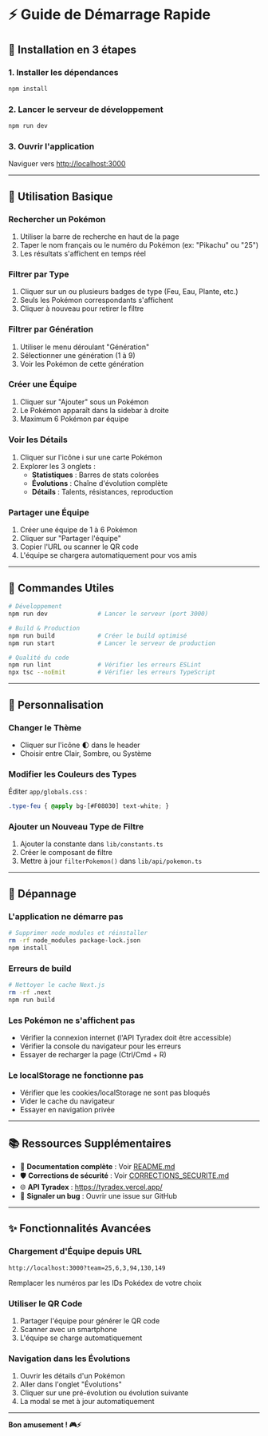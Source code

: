 # ⚡ Guide de Démarrage Rapide

## 🚀 Installation en 3 étapes

### 1. Installer les dépendances
```bash
npm install
```

### 2. Lancer le serveur de développement
```bash
npm run dev
```

### 3. Ouvrir l'application
Naviguer vers [http://localhost:3000](http://localhost:3000)

---

## 🎯 Utilisation Basique

### Rechercher un Pokémon
1. Utiliser la barre de recherche en haut de la page
2. Taper le nom français ou le numéro du Pokémon (ex: "Pikachu" ou "25")
3. Les résultats s'affichent en temps réel

### Filtrer par Type
1. Cliquer sur un ou plusieurs badges de type (Feu, Eau, Plante, etc.)
2. Seuls les Pokémon correspondants s'affichent
3. Cliquer à nouveau pour retirer le filtre

### Filtrer par Génération
1. Utiliser le menu déroulant "Génération"
2. Sélectionner une génération (1 à 9)
3. Voir les Pokémon de cette génération

### Créer une Équipe
1. Cliquer sur "Ajouter" sous un Pokémon
2. Le Pokémon apparaît dans la sidebar à droite
3. Maximum 6 Pokémon par équipe

### Voir les Détails
1. Cliquer sur l'icône ℹ️ sur une carte Pokémon
2. Explorer les 3 onglets :
   - **Statistiques** : Barres de stats colorées
   - **Évolutions** : Chaîne d'évolution complète
   - **Détails** : Talents, résistances, reproduction

### Partager une Équipe
1. Créer une équipe de 1 à 6 Pokémon
2. Cliquer sur "Partager l'équipe"
3. Copier l'URL ou scanner le QR code
4. L'équipe se chargera automatiquement pour vos amis

---

## 🔧 Commandes Utiles

```bash
# Développement
npm run dev              # Lancer le serveur (port 3000)

# Build & Production
npm run build            # Créer le build optimisé
npm run start            # Lancer le serveur de production

# Qualité du code
npm run lint             # Vérifier les erreurs ESLint
npx tsc --noEmit         # Vérifier les erreurs TypeScript
```

---

## 🎨 Personnalisation

### Changer le Thème
- Cliquer sur l'icône 🌓 dans le header
- Choisir entre Clair, Sombre, ou Système

### Modifier les Couleurs des Types
Éditer `app/globals.css` :
```css
.type-feu { @apply bg-[#F08030] text-white; }
```

### Ajouter un Nouveau Type de Filtre
1. Ajouter la constante dans `lib/constants.ts`
2. Créer le composant de filtre
3. Mettre à jour `filterPokemon()` dans `lib/api/pokemon.ts`

---

## 🐛 Dépannage

### L'application ne démarre pas
```bash
# Supprimer node_modules et réinstaller
rm -rf node_modules package-lock.json
npm install
```

### Erreurs de build
```bash
# Nettoyer le cache Next.js
rm -rf .next
npm run build
```

### Les Pokémon ne s'affichent pas
- Vérifier la connexion internet (l'API Tyradex doit être accessible)
- Vérifier la console du navigateur pour les erreurs
- Essayer de recharger la page (Ctrl/Cmd + R)

### Le localStorage ne fonctionne pas
- Vérifier que les cookies/localStorage ne sont pas bloqués
- Vider le cache du navigateur
- Essayer en navigation privée

---

## 📚 Ressources Supplémentaires

- 📖 **Documentation complète** : Voir [README.md](./README.md)
- 🛡️ **Corrections de sécurité** : Voir [CORRECTIONS_SECURITE.md](./CORRECTIONS_SECURITE.md)
- 🌐 **API Tyradex** : https://tyradex.vercel.app/
- 💬 **Signaler un bug** : Ouvrir une issue sur GitHub

---

## ✨ Fonctionnalités Avancées

### Chargement d'Équipe depuis URL
```
http://localhost:3000?team=25,6,3,94,130,149
```
Remplacer les numéros par les IDs Pokédex de votre choix

### Utiliser le QR Code
1. Partager l'équipe pour générer le QR code
2. Scanner avec un smartphone
3. L'équipe se charge automatiquement

### Navigation dans les Évolutions
1. Ouvrir les détails d'un Pokémon
2. Aller dans l'onglet "Évolutions"
3. Cliquer sur une pré-évolution ou évolution suivante
4. La modal se met à jour automatiquement

---

**Bon amusement ! 🎮⚡**
